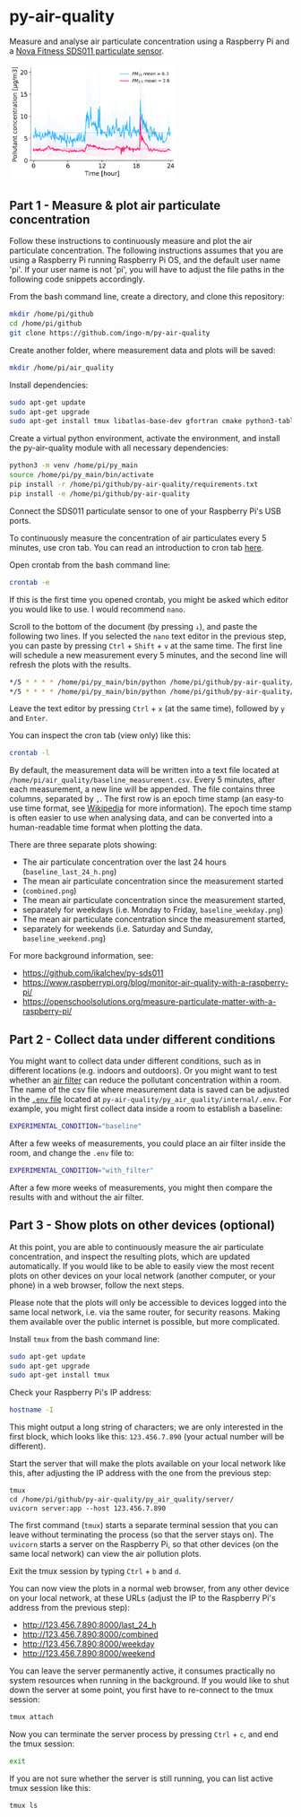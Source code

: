 # py-air-quality
Measure and analyse air particulate concentration using a Raspberry Pi and a
[Nova Fitness SDS011 particulate sensor](https://www.berrybase.de/en/sensors-modules/gas-dust/nova-fitness-sds011-feinstaub-sensor-inkl.-usb-adapter).

<img src="py_air_quality/data/example_plot.png" width=300 align="centre" />

## Part 1 - Measure & plot air particulate concentration  

Follow these instructions to continuously measure and plot the air particulate
concentration. The following instructions assumes that you are using a Raspberry
Pi running Raspberry Pi OS, and the default user name 'pi'. If your user name is
not 'pi', you will have to adjust the file paths in the following code snippets
accordingly.

From the bash command line, create a directory, and clone this repository:
```bash
mkdir /home/pi/github
cd /home/pi/github
git clone https://github.com/ingo-m/py-air-quality
```

Create another folder, where measurement data and plots will be saved:
```bash
mkdir /home/pi/air_quality
```

Install dependencies:
```bash
sudo apt-get update
sudo apt-get upgrade
sudo apt-get install tmux libatlas-base-dev gfortran cmake python3-tables
```

Create a virtual python environment, activate the environment, and install the
py-air-quality module with all necessary dependencies:
```bash
python3 -m venv /home/pi/py_main
source /home/pi/py_main/bin/activate
pip install -r /home/pi/github/py-air-quality/requirements.txt
pip install -e /home/pi/github/py-air-quality
```

Connect the SDS011 particulate sensor to one of your Raspberry Pi's USB ports.

To continuously measure the concentration of air particulates every 5 minutes,
use cron tab. You can read an introduction to cron tab [here](https://linuxiac.com/how-to-use-cron-to-schedule-tasks-the-complete-beginners-guide/).

Open crontab from the bash command line:
```bash
crontab -e
```

If this is the first time you opened crontab, you might be asked which editor
you would like to use. I would recommend `nano`.

Scroll to the bottom of the document (by pressing `↓`), and paste the following
two lines. If you selected the `nano` text editor in the previous step, you can
paste by pressing `Ctrl` + `Shift` + `v` at the same time. The first line will
schedule a new measurement every 5 minutes, and the second line will refresh the
plots with the results.
```bash
*/5 * * * * /home/pi/py_main/bin/python /home/pi/github/py-air-quality/py_air_quality/measurement/measurement.py
*/5 * * * * /home/pi/py_main/bin/python /home/pi/github/py-air-quality/py_air_quality/server/plot_pollution.py
```
Leave the text editor by pressing `Ctrl` + `x` (at the same time), followed by
`y` and `Enter`.

You can inspect the cron tab (view only) like this:
```bash
crontab -l
```

By default, the measurement data will be written into a text file located at
`/home/pi/air_quality/baseline_measurement.csv`. Every 5 minutes, after each
measurement, a new line will be appended. The file contains three columns,
separated by `,`. The first row is an epoch time stamp (an easy-to use time
format, see [Wikipedia](https://en.wikipedia.org/wiki/Epoch_(computing)) for
more information). The epoch time stamp is often easier to use when analysing
data, and can be converted into a human-readable time format when plotting the
data.

There are three separate plots showing:
- The air particulate concentration over the last 24 hours
(`baseline_last_24_h.png`)
- The mean air particulate concentration since the measurement started
- (`combined.png`)
- The mean air particulate concentration since the measurement started,
- separately for weekdays (i.e. Monday to Friday, `baseline_weekday.png`)
- The mean air particulate concentration since the measurement started,
- separately for weekends (i.e. Saturday and Sunday, `baseline_weekend.png`)

For more background information, see:
- https://github.com/ikalchev/py-sds011
- https://www.raspberrypi.org/blog/monitor-air-quality-with-a-raspberry-pi/
- https://openschoolsolutions.org/measure-particulate-matter-with-a-raspberry-pi/

## Part 2 - Collect data under different conditions

You might want to collect data under different conditions, such as in different
locations (e.g. indoors and outdoors). Or you might want to test whether an [air
filter](https://ge.philips.online/en/product/philips-ac2887-10-air-cleaner) can
reduce the pollutant concentration within a room. The name of the csv file where
measurement data is saved can be adjusted in the [`.env` file](https://github.com/ingo-m/py-air-quality/blob/filter/py_air_quality/internal/.env)
located at `py-air-quality/py_air_quality/internal/.env`. For example, you might
first collect data inside a room to establish a baseline:
```bash
EXPERIMENTAL_CONDITION="baseline"
```
After a few weeks of measurements, you could place an air filter inside the
room, and change the `.env` file to:
```bash
EXPERIMENTAL_CONDITION="with_filter"
```
After a few more weeks of measurements, you might then compare the results with
and without the air filter.

## Part 3 - Show plots on other devices (optional)

At this point, you are able to continuously measure the air particulate
concentration, and inspect the resulting plots, which are updated automatically.
If you would like to be able to easily view the most recent plots on other
devices on your local network (another computer, or your phone) in a web
browser, follow the next steps.

Please note that the plots will only be  accessible to devices logged into the
same local network, i.e. via the same router, for security reasons. Making them
available over the public internet is possible, but more complicated.

Install `tmux` from the bash command line:
```bash
sudo apt-get update
sudo apt-get upgrade
sudo apt-get install tmux
```

Check your Raspberry Pi's IP address:
```bash
hostname -I
```
This might output a long string of characters; we are only interested in the
first block, which looks like this: `123.456.7.890` (your actual number will be
different).

Start the server that will make the plots available on your local network like
this, after adjusting the IP address with the one from the previous step:
```
tmux
cd /home/pi/github/py-air-quality/py_air_quality/server/
uvicorn server:app --host 123.456.7.890
```
The first command (`tmux`) starts a separate terminal session that you can leave
without terminating the process (so that the server stays on). The `uvicorn`
starts a server on the Raspberry Pi, so that other devices (on the same local
network) can view the air pollution plots.

Exit the tmux session by typing `Ctrl` + `b` and `d`.

You can now view the plots in a normal web browser, from any other device on
your local network, at these URLs (adjust the IP to the Raspberry Pi's address
from the previous step):
- http://123.456.7.890:8000/last_24_h
- http://123.456.7.890:8000/combined
- http://123.456.7.890:8000/weekday
- http://123.456.7.890:8000/weekend

You can leave the server permanently active, it consumes practically no system
resources when running in the background. If you would like to shut down the
server at some point, you first have to re-connect to the tmux session:
```bash
tmux attach
```
Now you can terminate the server process by pressing `Ctrl` + `c`, and end the
tmux session:
```bash
exit
```

If you are not sure whether the server is still running, you can list active
tmux session like this:
```bash
tmux ls
```

